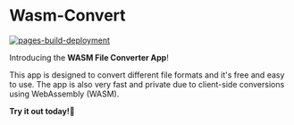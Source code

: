 # Wasm-Convert

[![pages-build-deployment](https://github.com/tomvoet/wasm-convert/actions/workflows/pages/pages-build-deployment/badge.svg)](https://github.com/tomvoet/wasm-convert/actions/workflows/pages/pages-build-deployment)

Introducing the **WASM File Converter App**!

This app is designed to convert different file formats and it's free and easy to use. The app is also very fast and private due to client-side conversions using WebAssembly (WASM).

**Try it out today!🚀**
